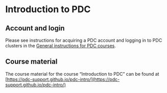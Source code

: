 

# Introduction to PDC

## Account and login

Please see instructions for acquiring a PDC account and logging in to
PDC clusters in the [General instructions for PDC courses](general.md).

## Course material

The course material for the course “Introduction to PDC” can be found at
[https://pdc-support.github.io/pdc-intro/](https://pdc-support.github.io/pdc-intro/)
